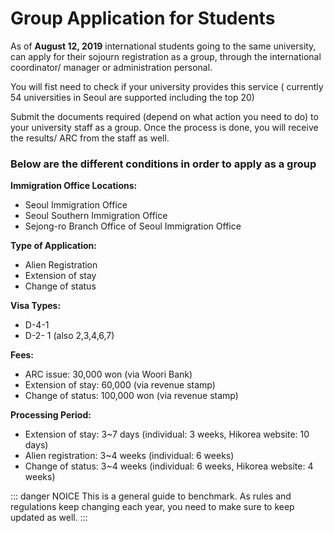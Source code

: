 # Group Application for Students 

As of **August 12, 2019** international students going to the same university, can apply for their sojourn registration as a group, through the international coordinator/ manager or administration personal.

You will fist need to check if your university provides this service ( currently 54 universities in Seoul are supported including the top 20)

Submit the documents required (depend on  what action you need to do) to your university staff as a group.
Once the process is done, you will receive the results/ ARC from the staff as well.

### Below are the different conditions in order to apply as a group

**Immigration Office Locations:** 
- Seoul Immigration Office
- Seoul Southern Immigration Office
- Sejong-ro Branch Office of Seoul Immigration Office

**Type of Application:**
- Alien Registration
- Extension of stay
- Change of status

**Visa Types:**
- D-4-1
- D-2- 1 (also 2,3,4,6,7)

**Fees:**
- ARC issue: 30,000 won (via Woori Bank)
- Extension of stay: 60,000 (via revenue stamp)
- Change of status: 100,000 won (via revenue stamp)

**Processing Period:**
- Extension of stay: 3~7 days (individual: 3 weeks, Hikorea website: 10 days)
- Alien registration: 3~4 weeks (individual: 6 weeks)
- Change of status: 3~4 weeks (individual: 6 weeks, Hikorea website: 4 weeks)

::: danger NOICE
This is a general guide to benchmark.
As rules and regulations keep changing each year, you need to make sure to keep updated as well.
:::